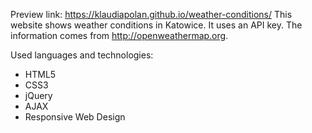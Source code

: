 Preview link: https://klaudiapolan.github.io/weather-conditions/
This website shows weather conditions in Katowice. It uses an API key.
The information comes from http://openweathermap.org.

Used languages and technologies:
<ul>
  <li>HTML5</li>
  <li>CSS3</li>
  <li>jQuery</li>
  <li>AJAX</li>
  <li>Responsive Web Design</li>
</ul>

